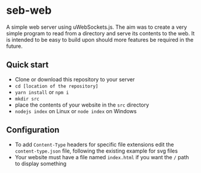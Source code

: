 # seb-web
A simple web server using uWebSockets.js.
The aim was to create a very simple program to read from a directory and serve its contents to the web. It is intended to be easy to build upon should more features be required in the future.

## Quick start
- Clone or download this repository to your server
- `cd [location of the repository]`
- `yarn install` or `npm i`
- `mkdir src`
- place the contents of your website in the `src` directory
- `nodejs index` on Linux or `node index` on Windows

## Configuration
- To add `Content-Type` headers for specific file extensions edit the `content-type.json` file, following the existing example for svg files
- Your website must have a file named `index.html` if you want the `/` path to display something
